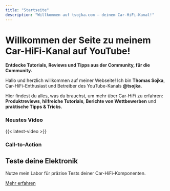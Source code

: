 ```yaml
---
title: "Startseite"
description: "Willkommen auf tsojka.com – deinem Car-HiFi-Kanal!"
---
```


# Willkommen der Seite zu meinem Car-HiFi-Kanal auf YouTube!

**Entdecke Tutorials, Reviews und Tipps aus der Community, für die Community.**

Hallo und herzlich willkommen auf meiner Webseite! Ich bin **Thomas Sojka**, Car-HiFi-Enthusiast und Betreiber des YouTube-Kanals **@tsojka**.

Hier findest du alles, was du brauchst, um mehr über Car-HiFi zu erfahren: **Produktreviews**, **hilfreiche Tutorials**, **Berichte von Wettbewerben** und **praktische Tipps & Tricks**.

### Neustes Video
{{< latest-video >}}

### Call-to-Action
<section class="cta">
  <h2>Teste deine Elektronik</h2>
  <p>Nutze mein Labor für präzise Tests deiner Car-HiFi-Komponenten.</p>
  <a href="/testlabor" class="btn">Mehr erfahren</a>
</section>